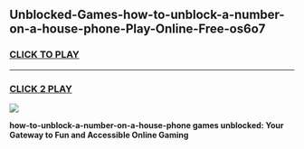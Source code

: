 
## Unblocked-Games-how-to-unblock-a-number-on-a-house-phone-Play-Online-Free-os6o7
<h3>
<a href="https://premium76.site?title=how-to-unblock-a-number-on-a-house-phone&ref=26A">CLICK TO PLAY</a></h3>
<hr>

<h3>
<a href="https://premium76.site?title=how-to-unblock-a-number-on-a-house-phone&ref=26A">CLICK 2 PLAY</a>
  
</h3>

<a href="https://premium76.site?title=how-to-unblock-a-number-on-a-house-phone&ref=26A"><img src="https://clearcache.store/games.png"></a>


**how-to-unblock-a-number-on-a-house-phone games unblocked: Your Gateway to Fun and Accessible Online Gaming**
